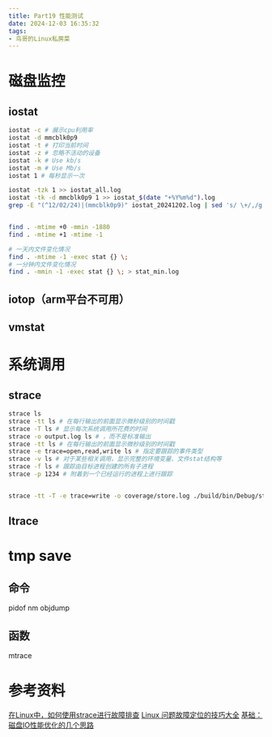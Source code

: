 ```yaml
---
title: Part19 性能测试
date: 2024-12-03 16:35:32
tags:
- 鸟哥的Linux私房菜
---
```


# 磁盘监控
## iostat
```bash
iostat -c # 展示cpu利用率
iostat -d mmcblk0p9
iostat -t # 打印当前时间
iostat -z # 忽略不活动的设备
iostat -k # Use kb/s
iostat -m # Use Mb/s
iostat 1 # 每秒显示一次

iostat -tzk 1 >> iostat_all.log
iostat -tk -d mmcblk0p9 1 >> iostat_$(date "+%Y%m%d").log
grep -E "(^12/02/24)|(mmcblk0p9)" iostat_20241202.log | sed 's/ \+/,/g' > iostat1_20241202.log


find . -mtime +0 -mmin -1880 
find . -mtime +1 -mtime -1

# 一天内文件变化情况
find . -mtime -1 -exec stat {} \;
# 一分钟内文件变化情况
find . -mmin -1 -exec stat {} \; > stat_min.log
```
## iotop（arm平台不可用）

## vmstat



# 系统调用
## strace 

```bash
strace ls
strace -tt ls # 在每行输出的前面显示微秒级别的时间戳
strace -T ls # 显示每次系统调用所花费的时间
strace -o output.log ls # ，而不是标准输出
strace -tt ls # 在每行输出的前面显示微秒级别的时间戳
strace -e trace=open,read,write ls # 指定要跟踪的事件类型
strace -v ls # 对于某些相关调用，显示完整的环境变量、文件stat结构等
strace -f ls # 跟踪由目标进程创建的所有子进程
strace -p 1234 # 附着到一个已经运行的进程上进行跟踪


strace -tt -T -e trace=write -o coverage/store.log ./build/bin/Debug/store_interface_test_d | grep -v "\33[0;32m"
```


## ltrace 




# tmp save
## 命令

pidof
nm
objdump
## 函数
mtrace



# 参考资料

[在Linux中，如何使用strace进行故障排查](https://www.cnblogs.com/huangjiabobk/p/18181434)
[Linux 问题故障定位的技巧大全](https://zhuanlan.zhihu.com/p/697459627)
[基础：磁盘IO性能优化的几个思路](https://zhuanlan.zhihu.com/p/577849119)

















